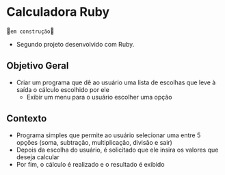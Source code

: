# Calculadora Ruby
🚧`em construção`🚧

- Segundo projeto desenvolvido com Ruby.

## Objetivo Geral
- Criar um programa que dê ao usuário uma lista de escolhas que leve à saída o cálculo escolhido por ele
    - Exibir um menu para o usuário escolher uma opção

## Contexto
- Programa simples que permite ao usuário selecionar uma entre 5 opções (soma, subtração, multiplicação, divisão e sair)
- Depois da escolha do usuário, é solicitado que ele insira os valores que deseja calcular
- Por fim, o cálculo é realizado e o resultado é exibido
